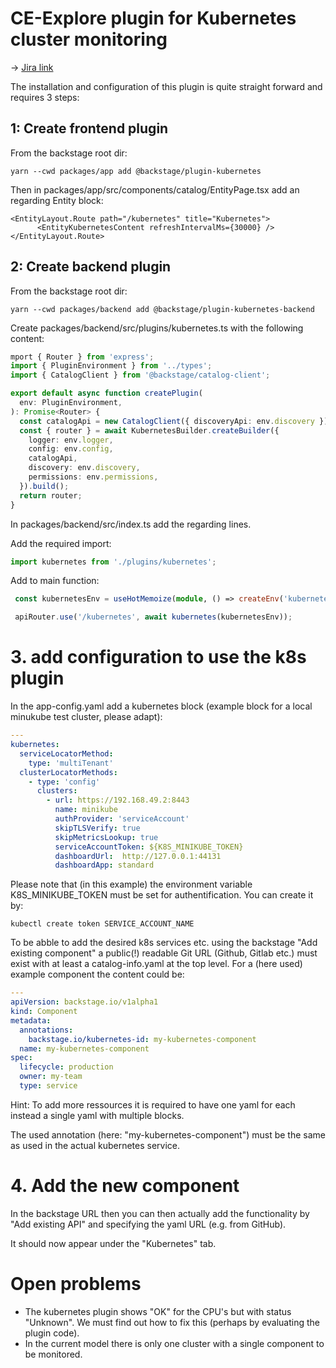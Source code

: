 # CE-Explore plugin for Kubernetes cluster monitoring

-> [Jira link](https://jira.axway.com/browse/CE-2601)

The installation and configuration of this plugin is quite straight forward and requires 3 steps:

## 1: Create frontend plugin

From the backstage root dir:

````console
yarn --cwd packages/app add @backstage/plugin-kubernetes
````

Then in packages/app/src/components/catalog/EntityPage.tsx add an regarding Entity block:

```JSX
<EntityLayout.Route path="/kubernetes" title="Kubernetes">
      <EntityKubernetesContent refreshIntervalMs={30000} />
</EntityLayout.Route>
```

## 2: Create backend plugin


From the backstage root dir:

```console
yarn --cwd packages/backend add @backstage/plugin-kubernetes-backend
```

Create packages/backend/src/plugins/kubernetes.ts with the following content:

```typescript
mport { Router } from 'express';
import { PluginEnvironment } from '../types';
import { CatalogClient } from '@backstage/catalog-client';

export default async function createPlugin(
  env: PluginEnvironment,
): Promise<Router> {
  const catalogApi = new CatalogClient({ discoveryApi: env.discovery });
  const { router } = await KubernetesBuilder.createBuilder({
    logger: env.logger,
    config: env.config,
    catalogApi,
    discovery: env.discovery,
    permissions: env.permissions,
  }).build();
  return router;
}
```

In packages/backend/src/index.ts add the regarding lines.

Add the required import:

```typescript
import kubernetes from './plugins/kubernetes';
```

Add to main function:

```typescript
 const kubernetesEnv = useHotMemoize(module, () => createEnv('kubernetes'));

 apiRouter.use('/kubernetes', await kubernetes(kubernetesEnv));
```

# 3. add configuration to use the k8s plugin

In the app-config.yaml add a kubernetes block (example block for a local minukube test cluster, please adapt):

```yaml
---
kubernetes:
  serviceLocatorMethod:
    type: 'multiTenant'
  clusterLocatorMethods:
    - type: 'config'
      clusters:
        - url: https://192.168.49.2:8443
          name: minikube
          authProvider: 'serviceAccount'
          skipTLSVerify: true
          skipMetricsLookup: true
          serviceAccountToken: ${K8S_MINIKUBE_TOKEN}
          dashboardUrl:  http://127.0.0.1:44131
          dashboardApp: standard
```

Please note that (in this example) the environment variable K8S_MINIKUBE_TOKEN must be set for authentification. You can create it by:

```console
kubectl create token SERVICE_ACCOUNT_NAME
```

To be abble to add the desired k8s services etc. using the backstage "Add existing component" a public(!) readable Git URL (Github, Gitlab etc.)
must exist with at least a catalog-info.yaml at the top level. For a (here used) example component the content could be:

```yaml
---
apiVersion: backstage.io/v1alpha1
kind: Component
metadata:
  annotations:
    backstage.io/kubernetes-id: my-kubernetes-component
  name: my-kubernetes-component
spec:
  lifecycle: production
  owner: my-team
  type: service
```

Hint: To add more ressources it is required to have one yaml for each instead a single yaml with multiple blocks.

The used annotation (here: "my-kubernetes-component") must be the same as used in the actual kubernetes service.

# 4. Add the new component

In the backstage URL then you can then actually add the functionality by "Add existing API" and specifying the yaml URL (e.g. from GitHub).

It should now appear under the "Kubernetes" tab.


# Open problems

- The kubernetes plugin shows "OK" for the CPU's but with status "Unknown". We must find out how to fix this (perhaps by evaluating the plugin code).
- In the current model there is only one cluster with a single component to be monitored.
